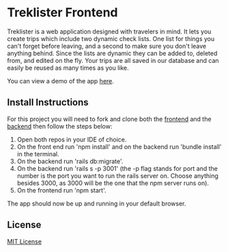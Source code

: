 # Treklister Frontend

Treklister is a web application designed with travelers in mind. It lets you create trips which include two dynamic check lists. One list for things you can't forget before leaving, and a second to make sure you don't leave anything behind. Since the lists are dynamic they can be added to, deleted from, and edited on the fly. Your trips are all saved in our database and can easily be reused as many times as you like.

You can view a demo of the app [here](https://youtu.be/R-ekRgefOZI).

## Install Instructions

For this project you will need to fork and clone both the [frontend](https://github.com/mattgahrns/treklister-frontend) and the [backend](https://github.com/mattgahrns/treklister-backend) then follow the steps below:

  1. Open both repos in your IDE of choice.
  2. On the front end run 'npm install' and on the backend run 'bundle install' in the terminal.
  3. On the backend run 'rails db:migrate'.
  4. On the backend run 'rails s -p 3001' (the -p flag stands for port and the number is the port you want to run the rails server on.          Choose anything besides 3000, as 3000 will be the one that the npm server runs on).
  5. On the frontend run 'npm start'.
  
The app should now be up and running in your default browser.

## License

[MIT License](https://opensource.org/licenses/MIT)
